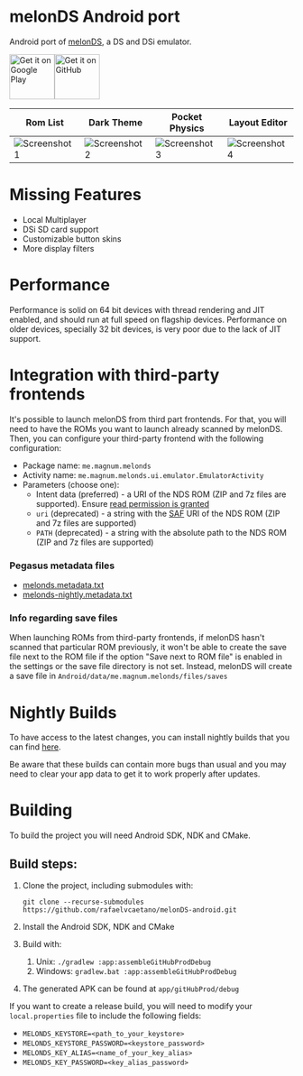 # melonDS Android port
Android port of [melonDS](https://melonds.kuribo64.net/), a DS and DSi emulator.

[<img src="https://play.google.com/intl/en_us/badges/static/images/badges/en_badge_web_generic.png" alt="Get it on Google Play" height="80">](https://play.google.com/store/apps/details?id=me.magnum.melonds&pcampaignid=pcampaignidMKT-Other-global-all-co-prtnr-py-PartBadge-Mar2515-1)[<img src="https://censorship.no/img/github-badge.png" alt="Get it on GitHub" height="80">](https://github.com/rafaelvcaetano/melonDS-android/releases/latest)

|Rom List|Dark Theme|Pocket Physics|Layout Editor|
|---|---|---|---|
|![Screenshot 1](./.github/images/screenshot_mobile0.png)|![Screenshot 2](./.github/images/screenshot_mobile1.png)|![Screenshot 3](./.github/images/screenshot_mobile2.png)|![Screenshot 4](./.github/images/screenshot_mobile3.png)|

# Missing Features
*  Local Multiplayer
*  DSi SD card support
*  Customizable button skins
*  More display filters

# Performance
Performance is solid on 64 bit devices with thread rendering and JIT enabled, and should run at full speed on flagship devices. Performance on older devices, specially
32 bit devices, is very poor due to the lack of JIT support.

# Integration with third-party frontends
It's possible to launch melonDS from third part frontends. For that, you will need to have the ROMs you want to launch already scanned by melonDS. Then, you can configure your
third-party frontend with the following configuration:
*  Package name: `me.magnum.melonds`
*  Activity name: `me.magnum.melonds.ui.emulator.EmulatorActivity`
*  Parameters (choose one):
    * Intent data (preferred) - a URI of the NDS ROM (ZIP and 7z files are supported). Ensure [read permission is granted](https://developer.android.com/reference/android/content/Intent#FLAG_GRANT_READ_URI_PERMISSION)
    * `uri` (deprecated) - a string with the [SAF](https://developer.android.com/guide/topics/providers/create-document-provider) URI of the NDS ROM (ZIP and 7z files are supported)
    * `PATH` (deprecated) - a string with the absolute path to the NDS ROM (ZIP and 7z files are supported)

### Pegasus metadata files
* [melonds.metadata.txt](./.github/pegasus/melonds.metadata.txt) 
* [melonds-nightly.metadata.txt](./.github/pegasus/melonds-nightly.metadata.txt) 

### Info regarding save files
When launching ROMs from third-party frontends, if melonDS hasn't scanned that particular ROM previously, it won't be able to create the save file next to the ROM file if the
option "Save next to ROM file" is enabled in the settings or the save file directory is not set. Instead, melonDS will create a save file in
`Android/data/me.magnum.melonds/files/saves`

# Nightly Builds

To have access to the latest changes, you can install nightly builds that you can find [here](https://github.com/rafaelvcaetano/melonDS-android/releases/tag/nightly-release).

Be aware that these builds can contain more bugs than usual and you may need to clear your app data to get it to work properly after updates.

# Building
To build the project you will need Android SDK, NDK and CMake.

## Build steps:
1.  Clone the project, including submodules with:
    
    `git clone --recurse-submodules https://github.com/rafaelvcaetano/melonDS-android.git`
2.  Install the Android SDK, NDK and CMake
3.  Build with:
    1.  Unix: `./gradlew :app:assembleGitHubProdDebug`
    2.  Windows: `gradlew.bat :app:assembleGitHubProdDebug`
4.  The generated APK can be found at `app/gitHubProd/debug`

If you want to create a release build, you will need to modify your `local.properties` file to include the following fields:  
*  `MELONDS_KEYSTORE=<path_to_your_keystore>`
*  `MELONDS_KEYSTORE_PASSWORD=<keystore_password>`
*  `MELONDS_KEY_ALIAS=<name_of_your_key_alias>`
*  `MELONDS_KEY_PASSWORD=<key_alias_password>`

